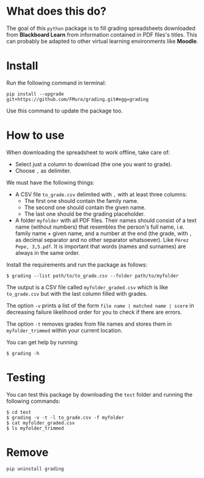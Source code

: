 # What does this do?

The goal of this `python` package is to fill grading spreadsheets downloaded from **Blackboard Learn** from information contained in PDF files's titles. This can probably be adapted to other virtual learning environments like **Moodle**.

# Install

Run the following command in terminal:

```
pip install --upgrade git+https://github.com/FMuro/grading.git#egg=grading
```

Use this command to update the package too. 

# How to use

When downloading the spreadsheet to work offline, take care of:

- Select just a column to download (the one you want to grade).
- Choose `,` as delimiter.

We must have the following things:

- A CSV file `to_grade.csv` delimited with `,` with at least three columns: 
  * The first one should contain the family name.
  * The second one should contain the given name. 
  * The last one should be the grading placeholder.
- A folder `myfolder` with all PDF files. Their names should consist of a text name (without numbers) that resembles the person's full name, i.e. family name + given name, and a number at the end (the grade, with `,` as decimal separator and no other separator whatsoever). Like `Pérez Pepe, 3,5.pdf`. It is important that words (names and surnames) are always in the same order.

Install the requirements and run the package as follows:

```
$ grading --list path/to/to_grade.csv --folder path/to/myfolder
```

The output is a CSV file called `myfolder_graded.csv` which is like `to_grade.csv` but with the last column filled with grades.

The option `-v` prints a list of the form `file name | matched name | score` in decreasing failure likelihood order for you to check if there are errors.

The option `-t` removes grades from file names and stores them in `myfolder_trimmed` within your current location.

You can get help by running:

```
$ grading -h
```

# Testing

You can test this package by downloading the `test` folder and running the following commands:

```
$ cd test
$ grading -v -t -l to_grade.csv -f myfolder
$ cat myfolder_graded.csv
$ ls myfolder_trimmed
```

# Remove

```
pip uninstall grading
```